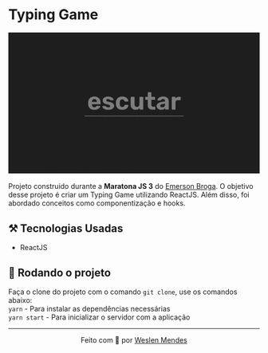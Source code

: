 # Typing Game

[![!Typing Game](./src/public/project-view.gif)]()

Projeto construido durante a **Maratona JS 3** do [Emerson Broga](https://github.com/emersonbroga). O objetivo desse projeto é criar um Typing Game utilizando ReactJS. Além disso, foi abordado conceitos como componentização e hooks.

## ⚒ Tecnologias Usadas

- ReactJS

## 🚀 Rodando o projeto

Faça o clone do projeto com o comando `git clone`, use os comandos abaixo:<br>
`yarn` - Para instalar as dependências necessárias<br>
`yarn start` - Para inicializar o servidor com a aplicação

---

<p style="text-align: center">Feito com 💜 por <a href="https://github.com/weslenmendes">Weslen Mendes</a></p>
